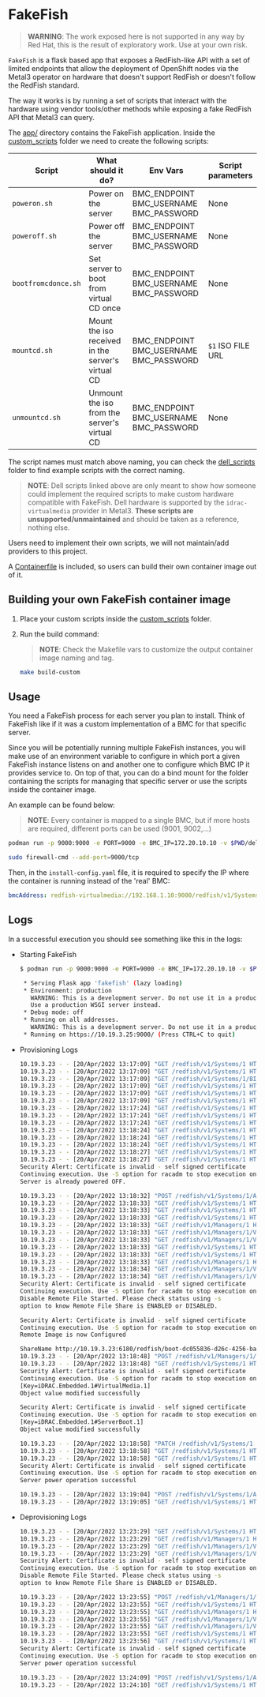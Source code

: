 # FakeFish

> **WARNING**: The work exposed here is not supported in any way by Red Hat, this is the result of exploratory work. Use at your own risk.

`FakeFish` is a flask based app that exposes a RedFish-like API with a set of limited endpoints that allow the deployment of OpenShift nodes via the Metal3 operator on hardware that doesn't support RedFish or doesn't follow the RedFish standard.

The way it works is by running a set of scripts that interact with the hardware using vendor tools/other methods while exposing a fake RedFish API that Metal3 can query.

The [app/](./app/) directory contains the FakeFish application. Inside the [custom_scripts](./app/custom_scripts/) folder we need to create the following scripts:

|Script|What should it do?|Env Vars|Script parameters|
|------|------------------|--------|-----------------|
|`poweron.sh`|Power on the server|BMC_ENDPOINT BMC_USERNAME BMC_PASSWORD|None|
|`poweroff.sh`|Power off the server|BMC_ENDPOINT BMC_USERNAME BMC_PASSWORD|None|
|`bootfromcdonce.sh`|Set server to boot from virtual CD once|BMC_ENDPOINT BMC_USERNAME BMC_PASSWORD|None|
|`mountcd.sh`|Mount the iso received in the server's virtual CD|BMC_ENDPOINT BMC_USERNAME BMC_PASSWORD| `$1` ISO FILE URL|
|`unmountcd.sh`|Unmount the iso from the server's virtual CD|BMC_ENDPOINT BMC_USERNAME BMC_PASSWORD|None|

The script names must match above naming, you can check the [dell_scripts](./dell_scripts/) folder to find example scripts with the correct naming.

> **NOTE**: Dell scripts linked above are only meant to show how someone could implement the required scripts to make custom hardware compatible with FakeFish. Dell hardware is supported by the `idrac-virtualmedia` provider in Metal3. **These scripts are unsupported/unmaintained** and should be taken as a reference, nothing else.

Users need to implement their own scripts, we will not maintain/add providers to this project.

A [Containerfile](./custom_scripts/Containerfile) is included, so users can build their own container image out of it.

## Building your own FakeFish container image

1. Place your custom scripts inside the [custom_scripts](./custom_scripts/) folder.
2. Run the build command:

    > **NOTE**: Check the Makefile vars to customize the output container image naming and tag.

    ~~~sh
    make build-custom
    ~~~

## Usage

You need a FakeFish process for each server you plan to install. Think of FakeFish like if it was a custom implementation of a BMC for that specific server.

Since you will be potentially running multiple FakeFish instances, you will make use of an environment variable to configure in which port a given FakeFish instance listens on and another one to configure which BMC IP it provides service to. On top of that, you can do a bind mount for the folder containing the scripts for managing that specific server or use the scripts inside the container image.

An example can be found below:

> **NOTE**: Every container is mapped to a single BMC, but if more hosts are required, different ports can be used (9001, 9002,...)

~~~sh
podman run -p 9000:9000 -e PORT=9000 -e BMC_IP=172.20.10.10 -v $PWD/dell_scripts:/opt/fakefish/custom_scripts:z quay.io/mavazque/fakefish:v0

sudo firewall-cmd --add-port=9000/tcp
~~~

Then, in the `install-config.yaml` file, it is required to specify the IP where the container is running instead of the 'real' BMC:

~~~yaml
bmcAddress: redfish-virtualmedia://192.168.1.10:9000/redfish/v1/Systems/1
~~~

## Logs

In a successful execution you should see something like this in the logs:

- Starting FakeFish

    ~~~sh
    $ podman run -p 9000:9000 -e PORT=9000 -e BMC_IP=172.20.10.10 -v $PWD/dell_scripts:/opt/fakefish/custom_scripts:z quay.io/mavazque/fakefish:v0

     * Serving Flask app 'fakefish' (lazy loading)
     * Environment: production
       WARNING: This is a development server. Do not use it in a production deployment.
       Use a production WSGI server instead.
     * Debug mode: off
     * Running on all addresses.
       WARNING: This is a development server. Do not use it in a production deployment.
     * Running on https://10.19.3.25:9000/ (Press CTRL+C to quit)
    ~~~

- Provisioning Logs

    ~~~sh
    10.19.3.23 - - [20/Apr/2022 13:17:09] "GET /redfish/v1/Systems/1 HTTP/1.1" 200 -
    10.19.3.23 - - [20/Apr/2022 13:17:09] "GET /redfish/v1/Systems/1 HTTP/1.1" 200 -
    10.19.3.23 - - [20/Apr/2022 13:17:09] "GET /redfish/v1/Systems/1/BIOS HTTP/1.1" 404 -
    10.19.3.23 - - [20/Apr/2022 13:17:09] "GET /redfish/v1/Systems/1 HTTP/1.1" 200 -
    10.19.3.23 - - [20/Apr/2022 13:17:09] "GET /redfish/v1/Systems/1 HTTP/1.1" 200 -
    10.19.3.23 - - [20/Apr/2022 13:17:09] "GET /redfish/v1/Systems/1 HTTP/1.1" 200 -
    10.19.3.23 - - [20/Apr/2022 13:17:24] "GET /redfish/v1/Systems/1 HTTP/1.1" 200 -
    10.19.3.23 - - [20/Apr/2022 13:17:24] "GET /redfish/v1/Systems/1 HTTP/1.1" 200 -
    10.19.3.23 - - [20/Apr/2022 13:17:24] "GET /redfish/v1/Systems/1 HTTP/1.1" 200 -
    10.19.3.23 - - [20/Apr/2022 13:18:24] "GET /redfish/v1/Systems/1 HTTP/1.1" 200 -
    10.19.3.23 - - [20/Apr/2022 13:18:24] "GET /redfish/v1/Systems/1 HTTP/1.1" 200 -
    10.19.3.23 - - [20/Apr/2022 13:18:24] "GET /redfish/v1/Systems/1 HTTP/1.1" 200 -
    10.19.3.23 - - [20/Apr/2022 13:18:27] "GET /redfish/v1/Systems/1 HTTP/1.1" 200 -
    10.19.3.23 - - [20/Apr/2022 13:18:27] "GET /redfish/v1/Systems/1 HTTP/1.1" 200 -
    Security Alert: Certificate is invalid - self signed certificate
    Continuing execution. Use -S option for racadm to stop execution on certificate-related errors.
    Server is already powered OFF.                                               

    10.19.3.23 - - [20/Apr/2022 13:18:32] "POST /redfish/v1/Systems/1/Actions/ComputerSystem.Reset HTTP/1.1" 204 -
    10.19.3.23 - - [20/Apr/2022 13:18:33] "GET /redfish/v1/Systems/1 HTTP/1.1" 200 -
    10.19.3.23 - - [20/Apr/2022 13:18:33] "GET /redfish/v1/Systems/1 HTTP/1.1" 200 -
    10.19.3.23 - - [20/Apr/2022 13:18:33] "GET /redfish/v1/Systems/1 HTTP/1.1" 200 -
    10.19.3.23 - - [20/Apr/2022 13:18:33] "GET /redfish/v1/Managers/1 HTTP/1.1" 200 -
    10.19.3.23 - - [20/Apr/2022 13:18:33] "GET /redfish/v1/Managers/1/VirtualMedia HTTP/1.1" 200 -
    10.19.3.23 - - [20/Apr/2022 13:18:33] "GET /redfish/v1/Managers/1/VirtualMedia/Cd HTTP/1.1" 200 -
    10.19.3.23 - - [20/Apr/2022 13:18:33] "GET /redfish/v1/Systems/1 HTTP/1.1" 200 -
    10.19.3.23 - - [20/Apr/2022 13:18:33] "GET /redfish/v1/Systems/1 HTTP/1.1" 200 -
    10.19.3.23 - - [20/Apr/2022 13:18:33] "GET /redfish/v1/Managers/1 HTTP/1.1" 200 -
    10.19.3.23 - - [20/Apr/2022 13:18:34] "GET /redfish/v1/Managers/1/VirtualMedia HTTP/1.1" 200 -
    10.19.3.23 - - [20/Apr/2022 13:18:34] "GET /redfish/v1/Managers/1/VirtualMedia/Cd HTTP/1.1" 200 -
    Security Alert: Certificate is invalid - self signed certificate
    Continuing execution. Use -S option for racadm to stop execution on certificate-related errors.
    Disable Remote File Started. Please check status using -s                    
    option to know Remote File Share is ENABLED or DISABLED.

    Security Alert: Certificate is invalid - self signed certificate
    Continuing execution. Use -S option for racadm to stop execution on certificate-related errors.
    Remote Image is now Configured                                               

    ShareName http://10.19.3.23:6180/redfish/boot-dc055836-d26c-4256-ba6c-222e8d4559be.iso
    10.19.3.23 - - [20/Apr/2022 13:18:48] "POST /redfish/v1/Managers/1/VirtualMedia/Cd/Actions/VirtualMedia.InsertMedia HTTP/1.1" 204 -
    10.19.3.23 - - [20/Apr/2022 13:18:48] "GET /redfish/v1/Systems/1 HTTP/1.1" 200 -
    Security Alert: Certificate is invalid - self signed certificate
    Continuing execution. Use -S option for racadm to stop execution on certificate-related errors.
    [Key=iDRAC.Embedded.1#VirtualMedia.1]                                        
    Object value modified successfully

    Security Alert: Certificate is invalid - self signed certificate
    Continuing execution. Use -S option for racadm to stop execution on certificate-related errors.
    [Key=iDRAC.Embedded.1#ServerBoot.1]                                          
    Object value modified successfully

    10.19.3.23 - - [20/Apr/2022 13:18:58] "PATCH /redfish/v1/Systems/1 HTTP/1.1" 204 -
    10.19.3.23 - - [20/Apr/2022 13:18:58] "GET /redfish/v1/Systems/1 HTTP/1.1" 200 -
    10.19.3.23 - - [20/Apr/2022 13:18:58] "GET /redfish/v1/Systems/1 HTTP/1.1" 200 -
    Security Alert: Certificate is invalid - self signed certificate
    Continuing execution. Use -S option for racadm to stop execution on certificate-related errors.
    Server power operation successful                                            

    10.19.3.23 - - [20/Apr/2022 13:19:04] "POST /redfish/v1/Systems/1/Actions/ComputerSystem.Reset HTTP/1.1" 204 -
    10.19.3.23 - - [20/Apr/2022 13:19:05] "GET /redfish/v1/Systems/1 HTTP/1.1" 200 -
    ~~~

- Deprovisioning Logs

    ~~~sh
    10.19.3.23 - - [20/Apr/2022 13:23:29] "GET /redfish/v1/Systems/1 HTTP/1.1" 200 -
    10.19.3.23 - - [20/Apr/2022 13:23:29] "GET /redfish/v1/Managers/1 HTTP/1.1" 200 -
    10.19.3.23 - - [20/Apr/2022 13:23:29] "GET /redfish/v1/Managers/1/VirtualMedia HTTP/1.1" 200 -
    10.19.3.23 - - [20/Apr/2022 13:23:29] "GET /redfish/v1/Managers/1/VirtualMedia/Cd HTTP/1.1" 200 -
    Security Alert: Certificate is invalid - self signed certificate
    Continuing execution. Use -S option for racadm to stop execution on certificate-related errors.
    Disable Remote File Started. Please check status using -s                    
    option to know Remote File Share is ENABLED or DISABLED.

    10.19.3.23 - - [20/Apr/2022 13:23:55] "POST /redfish/v1/Managers/1/VirtualMedia/Cd/Actions/VirtualMedia.EjectMedia HTTP/1.1" 204 -
    10.19.3.23 - - [20/Apr/2022 13:23:55] "GET /redfish/v1/Systems/1 HTTP/1.1" 200 -
    10.19.3.23 - - [20/Apr/2022 13:23:55] "GET /redfish/v1/Managers/1 HTTP/1.1" 200 -
    10.19.3.23 - - [20/Apr/2022 13:23:55] "GET /redfish/v1/Managers/1/VirtualMedia HTTP/1.1" 200 -
    10.19.3.23 - - [20/Apr/2022 13:23:55] "GET /redfish/v1/Managers/1/VirtualMedia/Cd HTTP/1.1" 200 -
    10.19.3.23 - - [20/Apr/2022 13:23:55] "GET /redfish/v1/Systems/1 HTTP/1.1" 200 -
    10.19.3.23 - - [20/Apr/2022 13:23:56] "GET /redfish/v1/Systems/1 HTTP/1.1" 200 -
    Security Alert: Certificate is invalid - self signed certificate
    Continuing execution. Use -S option for racadm to stop execution on certificate-related errors.
    Server power operation successful                                            

    10.19.3.23 - - [20/Apr/2022 13:24:09] "POST /redfish/v1/Systems/1/Actions/ComputerSystem.Reset HTTP/1.1" 204 -
    10.19.3.23 - - [20/Apr/2022 13:24:10] "GET /redfish/v1/Systems/1 HTTP/1.1" 200 -
    ~~~